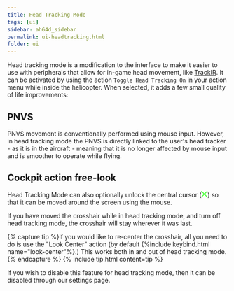 ```yaml
---
title: Head Tracking Mode
tags: [ui]
sidebar: ah64d_sidebar
permalink: ui-headtracking.html
folder: ui
---
```


Head tracking mode is a modification to the interface to make it easier to use with peripherals that allow for in-game head movement, like [TrackIR](https://www.naturalpoint.com/trackir/). It can be activated by using the action `Toggle Head Tracking On` in your action menu while inside the helicopter. When selected, it adds a few small quality of life improvements:
## PNVS

PNVS movement is conventionally performed using mouse input. However, in head tracking mode the PNVS is directly linked to the user's head tracker - as it is in the aircraft - meaning that it is no longer affected by mouse input and is smoother to operate while flying.

## Cockpit action free-look

Head Tracking Mode can also optionally unlock the central cursor (<img style="height:1em;margin:0 auto" src="images/tex/center-cursor.png">) so that it can be moved around the screen using the mouse.

If you have moved the crosshair while in head tracking mode, and turn off head tracking mode, the crosshair will stay wherever it was last.

{% capture tip %}if you would like to re-center the crosshair, all you need to do is use the "Look Center" action (by default {%include keybind.html name="look-center"%}.) This works both in and out of head tracking mode.{% endcapture %}
{% include tip.html content=tip %}

If you wish to disable this feature for head tracking mode, then it can be disabled through our settings page.